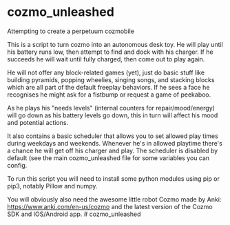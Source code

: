 # cozmo_unleashed

Attempting to create a perpetuum cozmobile

This is a script to turn cozmo into an autonomous desk toy. He will play until his battery runs low, then attempt to find and dock with his charger. If he succeeds he will wait until fully charged, then come out to play again.

He will not offer any block-related  games (yet), just do basic stuff like building pyramids, popping wheelies, singing songs, and stacking blocks which are all part of the default freeplay behaviors. If he sees a face he recognises he might ask for a fistbump or request a game of peekaboo.

As he plays his "needs levels" (internal counters for repair/mood/energy) will go down as his battery levels go down, this in turn will affect his mood and potential actions.

It also contains a basic scheduler that allows you to set allowed play times during weekdays and weekends. Whenever he's in allowed playtime there's a chance he will get off his charger and play. The scheduler is disabled by default (see the main cozmo_unleashed file for some variables you can config.

To run this script you will need to install some python modules using pip or pip3, notably Pillow and numpy.

You will obviously also need the awesome little robot Cozmo made by Anki:
https://www.anki.com/en-us/cozmo
and the latest version of the Cozmo SDK and IOS/Android app.
#   c o z m o _ u n l e a s h e d  
 